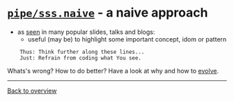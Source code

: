 # [`pipe/sss.naive`](./) - a naive approach

- as [seen](../readme/in-the-wild.md) in many popular slides, talks and blogs:
  - useful (may be) to highlight some important concept, idom or pattern

```text
	Thus: Think further along these lines...
	Just: Refrain from coding what You see.
```

Whats's wrong? How to do better? Have a look at why and how to [evolve](../readme/evolve.md).

---
[Back to overview](../readme/overview.md)
